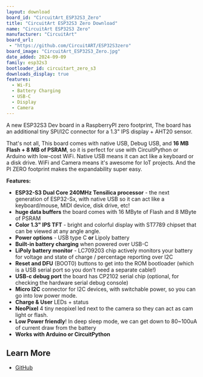 ```yaml
---
layout: download
board_id: "CircuitArt_ESP32S3_Zero"
title: "CircuitArt ESP32S3 Zero Download"
name: "CircuitArt ESP32S3 Zero"
manufacturer: "CircuitArt"
board_url:
 - "https://github.com/CircuitART/ESP32S3zero"
board_image: "CircuitArt_ESP32S3_Zero.jpg"
date_added: 2024-09-09
family: esp32s3
bootloader_id: circuitart_zero_s3
downloads_display: true
features:
  - Wi-Fi
  - Battery Charging
  - USB-C
  - Display
  - Camera
---
```


A new ESP32S3 Dev board in a RaspberryPI zero footprint, The board has an additional tiny SPI/I2C connector for a 1.3" IPS display + AHT20 sensor.

That's not all, This board comes with native USB, Debug USB, and **16 MB Flash + 8 MB of PSRAM**, so it is perfect for use with CircuitPython or Arduino with low-cost WiFi. Native USB means it can act like a keyboard or a disk drive. WiFi and Camera means it's awesome for IoT projects. And the PI ZERO footprint makes the expandability super easy.

**Features:**

- **ESP32-S3 Dual Core 240MHz Tensilica processor** - the next generation of ESP32-Sx, with native USB so it can act like a keyboard/mouse, MIDI device, disk drive, etc!
- **huge data buffers** the board comes with 16 MByte of Flash and 8 MByte of PSRAM
- **Color 1.3" IPS TFT** - bright and colorful display with ST7789 chipset that can be viewed at any angle angle.
- **Power options** - USB type C **or** Lipoly battery
- **Built-in battery charging** when powered over USB-C
- **LiPoly battery monitor** - LC709203 chip actively monitors your battery for voltage and state of charge / percentage reporting over I2C
- **Reset and DFU** (BOOT0) buttons to get into the ROM bootloader (which is a USB serial port so you don't need a separate cable!)
- **USB-c debug port** the board has CP2102 serial chip (optional, for checking the hardware serial debug console)
- **Micro I2C** connector for I2C devices, with switchable power, so you can go into low power mode.
- **Charge & User** LEDs + status
- **NeoPixel** 4 tiny neopixel led next to the camera so they  can act as cam light or flash.
- **Low Power friendly**! In deep sleep mode, we can get down to 80~100uA of current draw from the battery
- **Works with Arduino or CircuitPython**

## Learn More

* [GitHub](https://github.com/CircuitART/ESP32S3zero)
